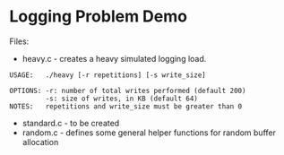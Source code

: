 # Logging Problem Demo

Files:

* heavy.c - creates a heavy simulated logging load.
```
USAGE:   ./heavy [-r repetitions] [-s write_size]

OPTIONS: -r: number of total writes performed (default 200)
         -s: size of writes, in KB (default 64)
NOTES:   repetitions and write_size must be greater than 0
```

* standard.c - to be created
* random.c - defines some general helper functions for random buffer allocation

